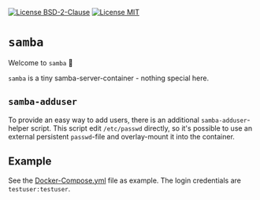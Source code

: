 [![License BSD-2-Clause](https://img.shields.io/badge/License-BSD--2--Clause-blue.svg)](https://opensource.org/licenses/BSD-2-Clause)
[![License MIT](https://img.shields.io/badge/License-MIT-blue.svg)](https://opensource.org/licenses/MIT)

# `samba`
Welcome to `samba` 🎉

`samba` is a tiny samba-server-container - nothing special here.


## `samba-adduser`
To provide an easy way to add users, there is an additional `samba-adduser`-helper script. This script edit
`/etc/passwd` directly, so it's possible to use an external persistent `passwd`-file and overlay-mount it into the
container.


## Example
See the [Docker-Compose.yml](Docker-Compose.yml) file as example. The login credentials are `testuser:testuser`.
